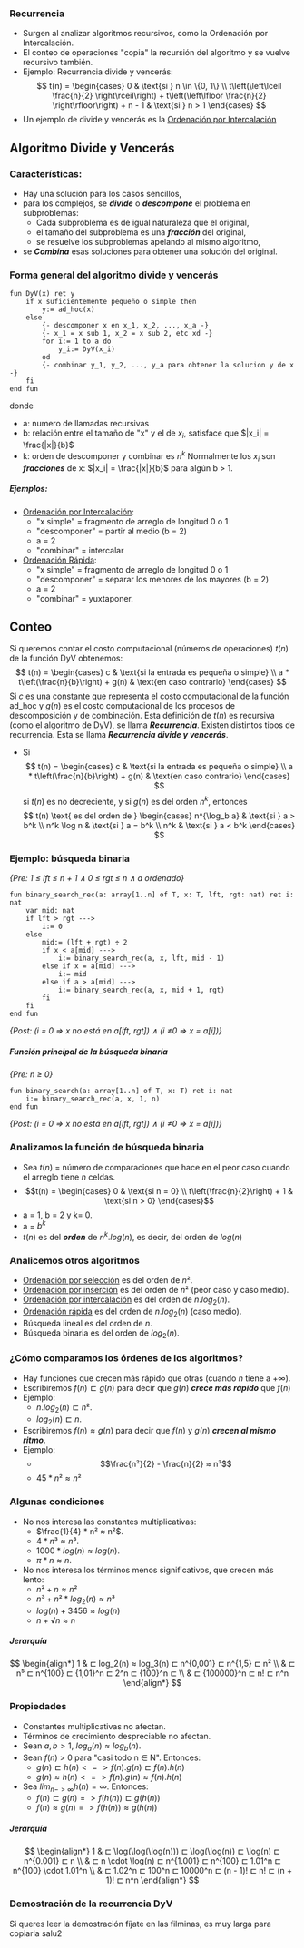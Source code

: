 
### Recurrencia
- Surgen al analizar algoritmos recursivos, como la Ordenación por Intercalación.
- El conteo de operaciones "copia" la recursión del algoritmo y se vuelve recursivo también.
- Ejemplo: Recurrencia divide y vencerás:
$$
t(n) = 
\begin{cases} 
0 & \text{si } n \in \{0, 1\} \\
t\left(\left\lceil \frac{n}{2} \right\rceil\right) + t\left(\left\lfloor \frac{n}{2} \right\rfloor\right) + n - 1 & \text{si } n > 1 
\end{cases}
$$
- Un ejemplo de divide y vencerás es la [Ordenación por Intercalación](Merge_sort)

## Algoritmo Divide y Vencerás
### Características:
- Hay una solución para los casos sencillos,
- para los complejos, se ***divide*** o ***descompone*** el problema en subproblemas:
	- Cada subproblema es de igual naturaleza que el original,
	- el tamaño del subproblema es una ***fracción*** del original,
	- se resuelve los subproblemas apelando al mismo algoritmo,
- se ***Combina*** esas soluciones para obtener una solución del original.

### Forma general del algoritmo divide y vencerás
```LenguajeDeLaMateria
fun DyV(x) ret y
	if x suficientemente pequeño o simple then 
		y:= ad_hoc(x)
	else
		{- descomponer x en x_1, x_2, ..., x_a -}
		{- x_1 = x sub 1, x_2 = x sub 2, etc xd -}
		for i:= 1 to a do 
			y_i:= DyV(x_i)
		od
		{- combinar y_1, y_2, ..., y_a para obtener la solucion y de x -}
	fi
end fun
```
donde 
- a: numero de llamadas recursivas
- b: relación entre el tamaño de "x" y el de $x_i$, satisface que $|x_i| = \frac{|x|}{b}$
- k: orden de descomponer y combinar es $n^k$
Normalmente los $x_i$ son ***fracciones*** de x: $|x_i| = \frac{|x|}{b}$ para algún b > 1.

##### Ejemplos:
- [Ordenación por Intercalación](Merge_sort):
	- "x simple" = fragmento de arreglo de longitud 0 o 1
	- "descomponer" = partir al medio (b = 2)
	- a = 2
	- "combinar" = intercalar
- [Ordenación Rápida](Quick_sort):
	- "x simple" = fragmento de arreglo de longitud 0 o 1
	- "descomponer" = separar los menores de los mayores (b = 2)
	- a = 2
	- "combinar" = yuxtaponer.

## Conteo
Si queremos contar el costo computacional (números de operaciones) $t(n)$ de la función DyV obtenemos:
$$
t(n) = \begin{cases} c & \text{si la entrada es pequeña o simple} \\ 
a * t\left(\frac{n}{b}\right) + g(n) & \text{en caso contrario} \end{cases}
$$
Si $c$ es una constante que representa el costo computacional de la función ad_hoc y $g(n)$ es el costo computacional de los procesos de descomposición y de combinación.
Esta definición de $t(n)$ es recursiva (como el algoritmo de DyV), se llama ***Recurrencia***. Existen distintos tipos de recurrencia. 
Esta se llama ***Recurrencia divide y vencerás***.

- Si 
$$
t(n) = \begin{cases} c & \text{si la entrada es pequeña o simple} \\ 
a * t\left(\frac{n}{b}\right) + g(n) & \text{en caso contrario} \end{cases}
$$
si $t(n)$ es no decreciente, y si $g(n)$ es del orden $n^k$, entonces
$$
t(n) \text{ es del orden de } \begin{cases} 
      n^{\log_b a} & \text{si } a > b^k \\
      n^k \log n & \text{si } a = b^k \\
      n^k & \text{si } a < b^k
   \end{cases}
$$

### Ejemplo: búsqueda binaria
*{Pre: 1 ≤ lft ≤ n + 1 ∧  0 ≤ rgt ≤ n ∧ a ordenado}*
```LenguajeDeLaMateria
fun binary_search_rec(a: array[1..n] of T, x: T, lft, rgt: nat) ret i: nat
	var mid: nat
	if lft > rgt --->
		i:= 0
	else 
		mid:= (lft + rgt) ÷ 2
		if x < a[mid] --->
			i:= binary_search_rec(a, x, lft, mid - 1)
		else if x = a[mid] --->
			i:= mid
		else if a > a[mid] --->
			i:= binary_search_rec(a, x, mid + 1, rgt)
		fi
	fi
end fun
```
*{Post: (i = 0 => x no está en a[lft, rgt]) ∧ (i ≠0 => x = a[i])}*

##### Función principal de la búsqueda binaria
*{Pre: n ≥ 0}*
```LenguajeDeLaMateria
fun binary_search(a: array[1..n] of T, x: T) ret i: nat
	i:= binary_search_rec(a, x, 1, n)
end fun
```
*{Post: (i = 0 => x no está en a[lft, rgt]) ∧ (i ≠0 => x = a[i])}*

### Analizamos la función de búsqueda binaria
- Sea $t(n)$ = número de comparaciones que hace en el peor caso cuando el arreglo tiene $n$ celdas.
- $$t(n) = \begin{cases} 0 & \text{si n = 0} \\ 
 t\left(\frac{n}{2}\right) + 1 & \text{si n > 0} \end{cases}$$
 - a = 1, b = 2 y k= 0.
 - a = $b^k$
 - $t(n)$ es del ***orden*** de $n^k.log(n)$, es decir, del orden de $log(n)$

### Analicemos otros algoritmos
- [Ordenación por selección](Selection_Sort.md) es del orden de $n²$.
- [Ordenación por inserción](Insertion_sort) es del orden de $n²$ (peor caso y caso medio).
- [Ordenación por intercalación](Merge_sort) es del orden de $n.log_2(n)$.
- [Ordenación rápida](Quick_sort) es del orden de $n.log_2(n)$ (caso medio).
- Búsqueda lineal es del orden de $n$.
- Búsqueda binaria es del orden de $log_2(n)$.

### ¿Cómo comparamos los órdenes de los algoritmos?
- Hay funciones que crecen más rápido que otras (cuando $n$ tiene a +∞).
- Escribiremos $f(n) ⊏ g(n)$ para decir que $g(n)$ ***crece más rápido*** que $f(n)$ 
- Ejemplo:
	- $n.log_2(n) ⊏ n²$.
	- $log_2(n) ⊏ n$.
- Escribiremos $f(n) ≈ g(n)$ para decir que $f(n)$ y $g(n)$ ***crecen al mismo ritmo***.
- Ejemplo: 
	- $$\frac{n²}{2} - \frac{n}{2} ≈ n²$$
	- $45 * n² ≈ n²$

### Algunas condiciones
- No nos interesa las constantes multiplicativas:
	- $\frac{1}{4} * n² ≈ n²$.
	- $4 * n³ ≈ n³$.
	- $1000 * log(n) ≈ log(n)$.
	- $π * n ≈ n$.
- No nos interesa los términos menos significativos, que crecen más lento:
	- $n² + n ≈ n²$
	- $n³ + n² * log_2(n) ≈ n³$
	- $log(n) + 3456 ≈ log(n)$
	- $n + √ n ≈ n$

##### Jerarquía
$$
\begin{align*}
1 & ⊏ log_2(n) ≈ log_3(n) ⊏ n^{0,001} ⊏ n^{1,5} ⊏ n² \\
& ⊏ n⁵ ⊏ n^{100} ⊏ {1,01}^n ⊏ 2^n ⊏ {100}^n ⊏ \\
& ⊏ {100000}^n ⊏ n! ⊏ n^n 
\end{align*}
$$

### Propiedades
- Constantes multiplicativas no afectan.
- Términos de crecimiento despreciable no afectan.
- Sean $a,b > 1$, $log_a(n) ≈ log_b(n)$.
- Sean $f(n)$ > 0 para "casi todo n ∈ N". Entonces:
	- $g(n) ⊏ h(n) <=> f(n).g(n) ⊏ f(n).h(n)$ 
	- $g(n) ≈ h(n) <=> f(n).g(n) ≈ f(n).h(n)$
- Sea $lim_{n->∞} h(n) = ∞$. Entonces:
	- $f(n) ⊏ g(n) => f(h(n)) ⊏ g(h(n))$
	- $f(n) ≈ g(n) => f(h(n)) ≈ g(h(n))$

##### Jerarquía
$$
\begin{align*}
1 & ⊏ \log(\log(\log(n))) ⊏ \log(\log(n)) ⊏ \log(n) ⊏ n^{0.001} ⊏ n \\
& ⊏ n \cdot \log(n) ⊏ n^{1.001} ⊏ n^{100} ⊏ 1.01^n ⊏ n^{100} \cdot 1.01^n \\
& ⊏ 1.02^n ⊏ 100^n ⊏ 10000^n ⊏ (n - 1)! ⊏ n! ⊏ (n + 1)! ⊏ n^n
\end{align*}
$$

### Demostración de la recurrencia DyV
Si queres leer la demostración fíjate en las filminas, es muy larga para copiarla salu2
